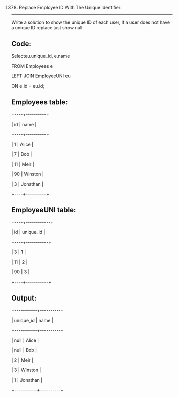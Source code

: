1378. Replace Employee ID With The Unique Identifier:
----------------------------------------------------

Write a solution to show the unique ID of each user, If a user does not have a unique ID replace just show null.

Code:
----

Selecteu.unique_id, e.name

FROM Employees e

LEFT JOIN EmployeeUNI eu
    
ON e.id = eu.id;

Employees table:
----------------
+----+----------+

| id | name     |

+----+----------+

| 1  | Alice    |

| 7  | Bob      |

| 11 | Meir     |

| 90 | Winston  |

| 3  | Jonathan |

+----+----------+

EmployeeUNI table:
------------------
+----+------------+

| id | unique_id |

+----+-----------+

| 3  | 1         |

| 11 | 2         |

| 90 | 3         |

+----+-----------+

Output: 
------
+-----------+----------+

| unique_id | name     |

+-----------+----------+

| null      | Alice    |

| null      | Bob      |

| 2         | Meir     |

| 3         | Winston  |

| 1         | Jonathan |

+-----------+----------+

